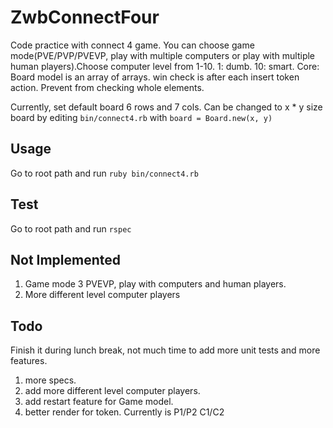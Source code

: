 # ZwbConnectFour

Code practice with connect 4 game. You can choose game mode(PVE/PVP/PVEVP, play with multiple computers or play with multiple human players).Choose computer level from 1-10. 1: dumb. 10: smart. Core: Board model is an array of arrays.
win check is after each insert token action. Prevent from checking whole elements.

Currently, set default board 6 rows and 7 cols. Can be changed to x * y size board by editing `bin/connect4.rb` with `board = Board.new(x, y)`



## Usage

Go to root path and run `ruby bin/connect4.rb`

## Test

Go to root path and run `rspec`

## Not Implemented

1. Game mode 3 PVEVP, play with computers and human players.
2. More different level computer players

## Todo

Finish it during lunch break, not much time to add more unit tests and more features.

1. more specs.
2. add more different level computer players.
3. add restart feature for Game model.
4. better render for token. Currently is P1/P2 C1/C2
